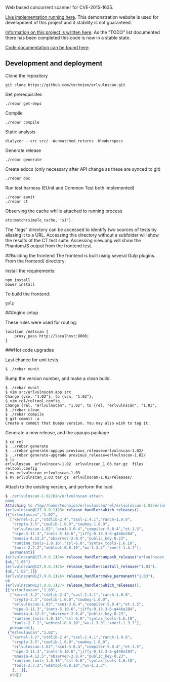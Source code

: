 Web based concurrent scanner for CVE-2015-1635.

[Live implementation running here](http://erlvulnscan.lolware.net/). This demonstration website is used for development of this project and it stability is not guaranteed.

[Information on this project is written here](https://lolware.net/2015/06/15/mass-vulnerability-scanning.html).  As the "TODO" list documented there has been completed this code is now in a stable state. 

[Code documentation can be found here](https://htmlpreview.github.io/?https://github.com/technion/erlvulnscan/blob/master/doc/index.html).

## Development and deployment

Clone the repository

	git clone https://github.com/technion/erlvulnscan.git

Get prerequisiites

	./rebar get-deps

Compile

	./rebar compile

Static analysis

	dialyzer --src src/ -Wunmatched_returns -Wunderspecs

Generate release

	./rebar generate

Create edocs (only necessary after API change as these are synced to git)

	./rebar doc

Run test harness (EUnit and Common Test both implemented)

    ./rebar eunit
    ./rebar ct

Observing the cache whille attached to running process

    ets:match(simple_cache, '$1').

The "logs" directory can be accessed to identify two sources of tests by aliasing it to a URL. Accessing this directory without a subfolder will show the results of the CT test suite. Accessing view.png will show the PhantomJS output from the frontend test.

##Building the frontend
The frontend is built using several Gulp plugins. From the frontend/ directory:

Install the requirements:

    npm install
    bower install

To build the frontend:

    gulp

###nginx setup

These rules were used for routing:

    location /netscan {
        proxy_pass http://localhost:8080;
    }

###Hot code upgrades

Last chance for unit tests.

    $ ./rebar eunit

Bump the version number, and make a clean build.

    $ ./rebar eunit
    $ vim src/erlvulnscan.app.src
    Change {vsn, "1.02"}, to {vsn, "1.03"},
    $ vim rel/reltool.config
    Change {rel, "erlvulnscan", "1.02", to {rel, "erlvulnscan", "1.03",
    $ ./rebar clean
    $ ./rebar compile
    $ git commit -a
    Create a commit that bumps version. You may also wish to tag it.

Generate a new release, and the appups package

    $ cd rel
    $ ../rebar generate
    $ ../rebar generate-appups previous_release=erlvulnscan-1.02/
    $ ../rebar generate-upgrade previous_release=erlvulnscan-1.02/
    $ ls
    erlvulnscan  erlvulnscan-1.02  erlvulnscan_1.03.tar.gz  files  reltool.config
    $ mv erlvulnscan erlvulnscan-1.03
    $ mv erlvulnscan_1.03.tar.gz  erlvulnscan-1.02/releases/

Attach to the existing version, and perform the load.

```erlang
$ ./erlvulnscan-1.02/bin/erlvulnscan attach
pong
Attaching to /tmp//home/technion/erlvulnscan/rel/erlvulnscan-1.02/erlang.pipe.2 (^D to exit)
(erlvulnscan@127.0.0.1)23> release_handler:which_releases().
[{"erlvulnscan","1.02",
  ["kernel-3.2","stdlib-2.4","sasl-2.4.1","ranch-1.0.0",
   "crypto-3.5","cowlib-1.0.0","cowboy-1.0.0",
   "erlvulnscan-1.02","asn1-3.0.4","compiler-5.0.4","et-1.5",
   "hipe-3.11.3","inets-5.10.6","jiffy-0.13.3-6-g446e284",
   "mnesia-4.12.5","observer-2.0.4","public_key-0.23",
   "runtime_tools-1.8.16","ssl-6.0","syntax_tools-1.6.18",
   "tools-2.7.2","webtool-0.8.10","wx-1.3.3","xmerl-1.3.7"],
  permanent}]
(erlvulnscan@127.0.0.1)24> release_handler:unpack_release("erlvulnscan_1.03").
{ok,"1.03"}
(erlvulnscan@127.0.0.1)25> release_handler:install_release("1.03").
{ok,"1.02",[]}
(erlvulnscan@127.0.0.1)26> release_handler:make_permanent("1.03").
ok
(erlvulnscan@127.0.0.1)27> release_handler:which_releases().
[{"erlvulnscan","1.03",
  ["kernel-3.2","stdlib-2.4","sasl-2.4.1","ranch-1.0.0",
   "crypto-3.5","cowlib-1.0.0","cowboy-1.0.0",
   "erlvulnscan-1.03","asn1-3.0.4","compiler-5.0.4","et-1.5",
   "hipe-3.11.3","inets-5.10.6","jiffy-0.13.3-6-g446e284",
   "mnesia-4.12.5","observer-2.0.4","public_key-0.23",
   "runtime_tools-1.8.16","ssl-6.0","syntax_tools-1.6.18",
   "tools-2.7.2","webtool-0.8.10","wx-1.3.3","xmerl-1.3.7"],
  permanent},
 {"erlvulnscan","1.02",
  ["kernel-3.2","stdlib-2.4","sasl-2.4.1","ranch-1.0.0",
   "crypto-3.5","cowlib-1.0.0","cowboy-1.0.0",
   "erlvulnscan-1.02","asn1-3.0.4","compiler-5.0.4","et-1.5",
   "hipe-3.11.3","inets-5.10.6","jiffy-0.13.3-6-g446e284",
   "mnesia-4.12.5","observer-2.0.4","public_key-0.23",
   "runtime_tools-1.8.16","ssl-6.0","syntax_tools-1.6.18",
   "tools-2.7.2","webtool-0.8.10","wx-1.3.3",
   [...]],
  old}]
```

